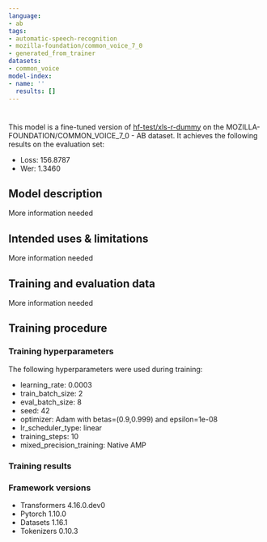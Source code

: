 ```yaml
---
language:
- ab
tags:
- automatic-speech-recognition
- mozilla-foundation/common_voice_7_0
- generated_from_trainer
datasets:
- common_voice
model-index:
- name: ''
  results: []
---
```


<!-- This model card has been generated automatically according to the information the Trainer had access to. You
should probably proofread and complete it, then remove this comment. -->

# 

This model is a fine-tuned version of [hf-test/xls-r-dummy](https://huggingface.co/hf-test/xls-r-dummy) on the MOZILLA-FOUNDATION/COMMON_VOICE_7_0 - AB dataset.
It achieves the following results on the evaluation set:
- Loss: 156.8787
- Wer: 1.3460

## Model description

More information needed

## Intended uses & limitations

More information needed

## Training and evaluation data

More information needed

## Training procedure

### Training hyperparameters

The following hyperparameters were used during training:
- learning_rate: 0.0003
- train_batch_size: 2
- eval_batch_size: 8
- seed: 42
- optimizer: Adam with betas=(0.9,0.999) and epsilon=1e-08
- lr_scheduler_type: linear
- training_steps: 10
- mixed_precision_training: Native AMP

### Training results



### Framework versions

- Transformers 4.16.0.dev0
- Pytorch 1.10.0
- Datasets 1.16.1
- Tokenizers 0.10.3
